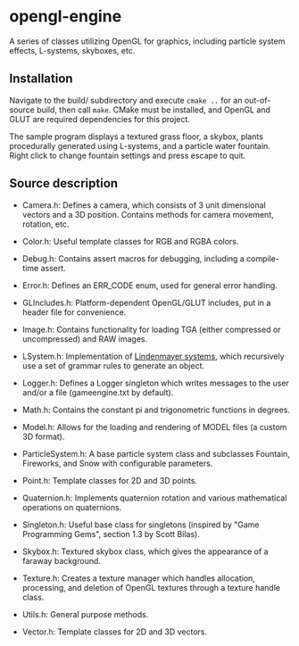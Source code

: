 opengl-engine
=============

A series of classes utilizing OpenGL for graphics, including particle system effects, L-systems, skyboxes, etc.

Installation
------------
Navigate to the build/ subdirectory and execute ``cmake ..`` for an out-of-source build, then call ``make``. CMake must be installed, and OpenGL and GLUT are required dependencies for this project.

The sample program displays a textured grass floor, a skybox, plants procedurally generated using L-systems, and a particle water fountain. Right click to change fountain settings and press escape to quit.

Source description
------------------

* Camera.h: Defines a camera, which consists of 3 unit dimensional vectors and a 3D position. Contains methods for camera movement, rotation, etc.

* Color.h: Useful template classes for RGB and RGBA colors.

* Debug.h: Contains assert macros for debugging, including a compile-time assert.

* Error.h: Defines an ERR_CODE enum, used for general error handling.

* GLIncludes.h: Platform-dependent OpenGL/GLUT includes, put in a header file for convenience.

* Image.h: Contains functionality for loading TGA (either compressed or uncompressed) and RAW images.

* LSystem.h: Implementation of [Lindenmayer systems](http://en.wikipedia.org/wiki/L-system), which recursively use a set of grammar rules to generate an object.

* Logger.h: Defines a Logger singleton which writes messages to the user and/or a file (gameengine.txt by default).

* Math.h: Contains the constant pi and trigonometric functions in degrees.

* Model.h: Allows for the loading and rendering of MODEL files (a custom 3D format).

* ParticleSystem.h: A base particle system class and subclasses Fountain, Fireworks, and Snow with configurable parameters.

* Point.h: Template classes for 2D and 3D points.

* Quaternion.h: Implements quaternion rotation and various mathematical operations on quaternions.

* Singleton.h: Useful base class for singletons (inspired by "Game Programming Gems", section 1.3 by Scott Bilas).

* Skybox.h: Textured skybox class, which gives the appearance of a faraway background.

* Texture.h: Creates a texture manager which handles allocation, processing, and deletion of OpenGL textures through a texture handle class.

* Utils.h: General purpose methods.

* Vector.h: Template classes for 2D and 3D vectors.
